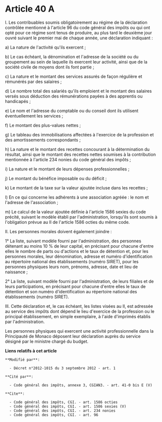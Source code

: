 # Article 40 A

I. Les contribuables soumis obligatoirement au régime de la déclaration contrôlée mentionné à l'article 96 du code général
des impôts ou qui ont opté pour ce régime sont tenus de produire, au plus tard le deuxième jour ouvré suivant le premier mai
de chaque année, une déclaration indiquant : 

a) La nature de l'activité qu'ils exercent ; 

b) Le cas échéant, la dénomination et l'adresse de la société ou du groupement au sein de laquelle ils exercent leur
activité, ainsi que de la société civile de moyens dont ils font partie ; 

c) La nature et le montant des services assurés de façon régulière et rémunérés par des salaires ; 

d) Le nombre total des salariés qu'ils emploient et le montant des salaires versés sous déduction des rémunérations payées à
des apprentis ou handicapés ; 

e) Le nom et l'adresse du comptable ou du conseil dont ils utilisent éventuellement les services ; 

f) Le montant des plus-values nettes ; 

g) Le tableau des immobilisations affectées à l'exercice de la profession et des amortissements correspondants ; 

h) La nature et le montant des recettes concourant à la détermination du résultat, ainsi que le montant des recettes nettes
soumises à la contribution mentionnée à l'article 234 nonies du code général des impôts ; 

i) La nature et le montant de leurs dépenses professionnelles ; 

j) Le montant du bénéfice imposable ou du déficit ; 

k) Le montant de la taxe sur la valeur ajoutée incluse dans les recettes ; 

l) En ce qui concerne les adhérents à une association agréée : le nom et l'adresse de l'association ; 

m) Le calcul de la valeur ajoutée définie à l'article 1586 sexies du code précité, suivant le modèle établi par
l'administration, lorsqu'ils sont soumis à l'obligation prévue au II de l'article 1586 octies du même code. 

II. Les personnes morales doivent également joindre : 

1° La liste, suivant modèle fourni par l'administration, des personnes détenant au moins 10 % de leur capital, en précisant
pour chacune d'entre elles le nombre de parts ou d'actions et le taux de détention et, pour les personnes morales, leur
dénomination, adresse et numéro d'identification au répertoire national des établissements (numéro SIRET), pour les personnes
physiques leurs nom, prénoms, adresse, date et lieu de naissance ; 

2° La liste, suivant modèle fourni par l'administration, de leurs filiales et de leurs participations, en précisant pour
chacune d'entre elles le taux de détention et son numéro d'identification au répertoire national des établissements (numéro
SIRET). 

III. Cette déclaration et, le cas échéant, les listes visées au II, est adressée au service des impôts dont dépend le lieu
d'exercice de la profession ou le principal établissement, en simple exemplaire, à l'aide d'imprimés établis par
l'administration. 

Les personnes physiques qui exercent une activité professionnelle dans la Principauté de Monaco déposent leur déclaration
auprès du service désigné par le ministre chargé du budget.

**Liens relatifs à cet article**

	**Modifié par**:

	  - Décret n°2012-1015 du 3 septembre 2012 - art. 1

	**Cité par**:

	  - Code général des impôts, annexe 3, CGIAN3. - art. 41-0 bis E (V)

	**Cite**:

	  - Code général des impôts, CGI. - art. 1586 octies
	  - Code général des impôts, CGI. - art. 1586 sexies (V)
	  - Code général des impôts, CGI. - art. 234 nonies
	  - Code général des impôts, CGI. - art. 96
